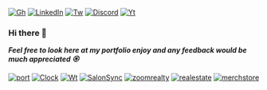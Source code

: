 [![Gh][gh-shield]][gh-url]
[![LinkedIn][linkedin-shield]][linkedin-url]
[![Tw][tw-shield]][tw-url]
[![Discord][discord-shield]][discord-url]
[![Yt][yt-shield]][yt-url] 

### Hi there 👋

***Feel free to look here at my portfolio enjoy
and any feedback would be much appreciated   🏵️***


[![port][port-shield]][port-url]
[![Clock][clock-shield]][clock-url]
[![Wt][Wt-shield]][Wt-url]
[![SalonSync][SalonSync-shield]][SalonSync-url]
[![zoomrealty][zoomrealty-shield]][zoomrealty-url]
[![realestate][realestate-shield]][realestate-url]
[![merchstore][merchstore-shield]][merchstore-url]



[linkedin-shield]: https://img.shields.io/badge/--0A66C2.svg?style=for-the-badge&logo=inspire&logoColor=white
[linkedin-url]: https://linkedin.com/in/rubenjimenezavila/

[tw-shield]: https://img.shields.io/badge/--black.svg?style=for-the-badge&logo=x&logoColor=white
[tw-url]: https://x.com/Ruben_Jimenez_7

[gh-shield]: https://img.shields.io/badge/--black.svg?style=for-the-badge&logo=github&logoColor=white
[gh-url]: https://github.com/Ruben-Jim/Ruben-Jim

[yt-shield]: https://img.shields.io/badge/--FF0000.svg?style=for-the-badge&logo=youtube&logoColor=white
[yt-url]: https://www.youtube.com/channel/UC-H2SCmOw-dm6DwwYcGORAA

[discord-shield]: http://img.shields.io/badge/--5865F2.svg?style=for-the-badge&logo=discord&logoColor=white
[discord-url]: http://discordapp.com/users/RubJim#6830

[clock-shield]: https://img.shields.io/badge/-DigitalClock-red.svg?style=for-the-badge&logoColor=white
[clock-url]: https://ruben-jim.github.io/Digital-Clock/

[port-shield]: https://img.shields.io/badge/-Portfolio-darkorange.svg?style=for-the-badge&logoColor=white
[port-url]: https://ruben-jim.github.io/Portfolio2025/

[Wt-shield]: https://img.shields.io/badge/-Weather-gold.svg?style=for-the-badge&logoColor=white
[Wt-url]: https://ruben-jim.github.io/weather/

[SalonSync-shield]: http://img.shields.io/badge/-SalonSync-forestgreen.svg?style=for-the-badge&logoColor=white
[SalonSync-url]: https://github.com/Ruben-Jim/SalonSync

[zoomrealty-shield]: http://img.shields.io/badge/-ZoomRealty-cyan.svg?style=for-the-badge&logoColor=white
[zoomrealty-url]: http://ruben-jim.github.io/ZoomRealty2025-main/

[realestate-shield]: http://img.shields.io/badge/-RealEstate-blue.svg?style=for-the-badge&logoColor=white
[realestate-url]: https://ruben-jim.github.io/Real-Estate/

[merchstore-shield]: http://img.shields.io/badge/-MerchStore-indigo.svg?style=for-the-badge&logoColor=white
[merchstore-url]: https://ruben-jim.github.io/FIreCON-merch-store/